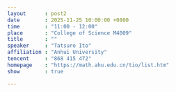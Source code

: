 ```yaml
---
layout      : post2
date        : 2025-11-25 10:00:00 +0800
time        : "11:00 - 12:00"
place       : "College of Science M4009"
title       : ""
speaker     : "Tatsuro Ito"
affiliation : "Anhui University"
tencent     : "868 415 472"
homepage    : "https://math.ahu.edu.cn/tio/list.htm"
show        : true

---
```

